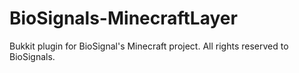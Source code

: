 # BioSignals-MinecraftLayer

Bukkit plugin for BioSignal's Minecraft project.
All rights reserved to BioSignals.
